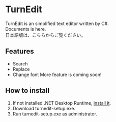 # TurnEdit
TurnEdit is an simplified text editor written by C#.  
Documents is here.  
日本語版は、こちらからご覧ください。  
## Features
- Search
- Replace
- Change font
More feature is coming soon!
## How to install
1. If not installed .NET Desktop Runtime, [install it](https://dotnet.microsoft.com/en-us/download/dotnet/9.0).
3. Download turnedit-setup.exe.
4. Run turnedit-setup.exe as administrator.
